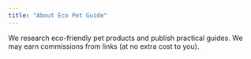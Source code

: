 ```yaml
---
title: "About Eco Pet Guide"
---
```

We research eco-friendly pet products and publish practical guides. We may earn commissions from links (at no extra cost to you).
